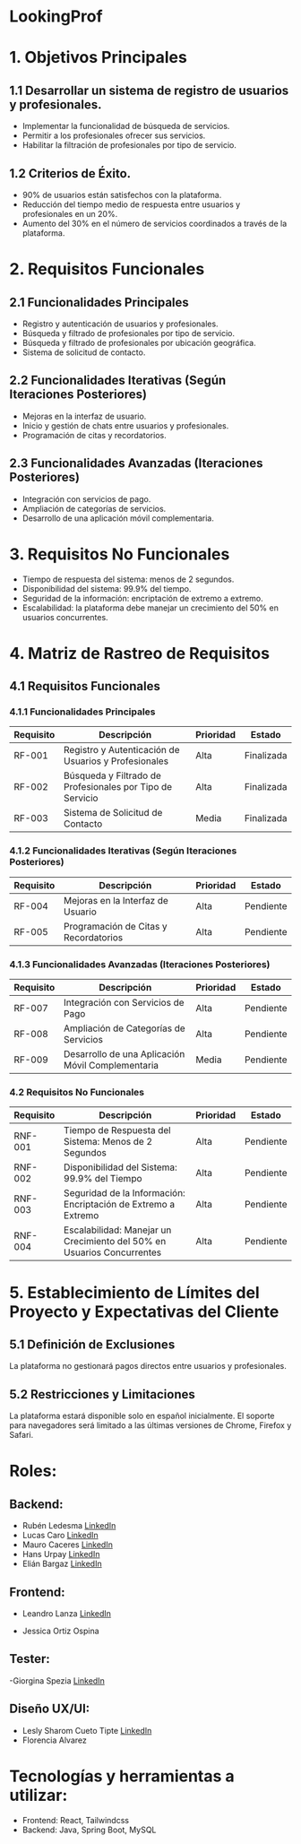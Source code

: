 # LookingProf

# 1. Objetivos Principales

## **1.1 Desarrollar un sistema de registro de usuarios y profesionales.**
- Implementar la funcionalidad de búsqueda de servicios.
- Permitir a los profesionales ofrecer sus servicios.
- Habilitar la filtración de profesionales por tipo de servicio.


## **1.2 Criterios de Éxito.**
- 90% de usuarios están satisfechos con la plataforma.
- Reducción del tiempo medio de respuesta entre usuarios y profesionales en un 20%.
- Aumento del 30% en el número de servicios coordinados a través de la plataforma.

# 2. Requisitos Funcionales

## **2.1 Funcionalidades Principales**
- Registro y autenticación de usuarios y profesionales.
- Búsqueda y filtrado de profesionales por tipo de servicio.
- Búsqueda y filtrado de profesionales por ubicación geográfica. 
- Sistema de solicitud de contacto.

## **2.2 Funcionalidades Iterativas (Según Iteraciones Posteriores)**
- Mejoras en la interfaz de usuario.
- Inicio y gestión de chats entre usuarios y profesionales.
- Programación de citas y recordatorios.

## **2.3 Funcionalidades Avanzadas (Iteraciones Posteriores)**
- Integración con servicios de pago.
- Ampliación de categorías de servicios.
- Desarrollo de una aplicación móvil complementaria.

# 3. Requisitos No Funcionales
- Tiempo de respuesta del sistema: menos de 2 segundos.
- Disponibilidad del sistema: 99.9% del tiempo.
- Seguridad de la información: encriptación de extremo a extremo.
- Escalabilidad: la plataforma debe manejar un crecimiento del 50% en usuarios concurrentes.

# 4. Matriz de Rastreo de Requisitos

## **4.1 Requisitos Funcionales**

### **4.1.1 Funcionalidades Principales**
|Requisito|Descripción|Prioridad|Estado|
| --- | --- | --- | --- |
|RF-001|Registro y Autenticación de Usuarios y Profesionales|Alta|Finalizada
|RF-002|Búsqueda y Filtrado de Profesionales por Tipo de Servicio|Alta|Finalizada
|RF-003|Sistema de Solicitud de Contacto|Media|Finalizada|


### **4.1.2 Funcionalidades Iterativas (Según Iteraciones Posteriores)**

|Requisito|Descripción|Prioridad|Estado|
| --- | --- | --- | --- |
|RF-004|Mejoras en la Interfaz de Usuario|Alta|Pendiente|
|RF-005|Programación de Citas y Recordatorios|Alta|Pendiente|

### **4.1.3 Funcionalidades Avanzadas (Iteraciones Posteriores)**
|Requisito|Descripción|Prioridad|Estado|
| --- | --- | --- | --- |
|RF-007|Integración con Servicios de Pago|Alta|Pendiente|
|RF-008|Ampliación de Categorías de Servicios|Alta|Pendiente|
|RF-009|Desarrollo de una Aplicación Móvil Complementaria|Media|Pendiente|



### **4.2 Requisitos No Funcionales**
|Requisito|Descripción|Prioridad|Estado|
| --- | --- | --- | --- |
|RNF-001|Tiempo de Respuesta del Sistema: Menos de 2 Segundos|Alta|Pendiente|
|RNF-002|Disponibilidad del Sistema: 99.9% del Tiempo|Alta|Pendiente|
|RNF-003|Seguridad de la Información: Encriptación de Extremo a Extremo|Alta|Pendiente|
|RNF-004|Escalabilidad: Manejar un Crecimiento del 50% en Usuarios Concurrentes|Alta|Pendiente|

# 5. Establecimiento de Límites del Proyecto y Expectativas del Cliente

## **5.1 Definición de Exclusiones**
La plataforma no gestionará pagos directos entre usuarios y profesionales.

## **5.2 Restricciones y Limitaciones**
La plataforma estará disponible solo en español inicialmente.
El soporte para navegadores será limitado a las últimas versiones de Chrome, Firefox y Safari.

# **Roles:**
## Backend:
  - Rubén Ledesma <a href="https://www.linkedin.com/in/rub%C3%A9n-ledesma/" target="_blank">LinkedIn</a>
  - Lucas Caro <a href="https://www.linkedin.com/in/lucas-nahuel-caro/" target="_blank">LinkedIn</a>
  - Mauro Caceres <a href="https://www.linkedin.com/in/mauro-caceres-946696265/" target="_blank">LinkedIn</a>
  - Hans Urpay <a href="https://www.linkedin.com/in/hans-urpay/ " target="_blank">LinkedIn</a>
  - Elián Bargaz <a href="https://www.linkedin.com/in/elianbargaz/" target="_blank">LinkedIn</a>
    
## Frontend:
  - Leandro Lanza <a href="https://www.linkedin.com/in/leandro-lanza/" target="_blank">LinkedIn</a>
    
  - Jessica Ortiz Ospina
    
## Tester: 
  -Giorgina Spezia <a href="https://www.linkedin.com/in/giorgina-spezia-072817257/" target="_blank">LinkedIn</a>
## Diseño UX/UI:
  - Lesly Sharom Cueto Tipte <a href="https://www.linkedin.com/in/lesly-cueto/" target="_blank">LinkedIn</a>
  - Florencia Alvarez


# **Tecnologías y herramientas a utilizar:**
- Frontend: React, Tailwindcss
- Backend: Java, Spring Boot, MySQL

